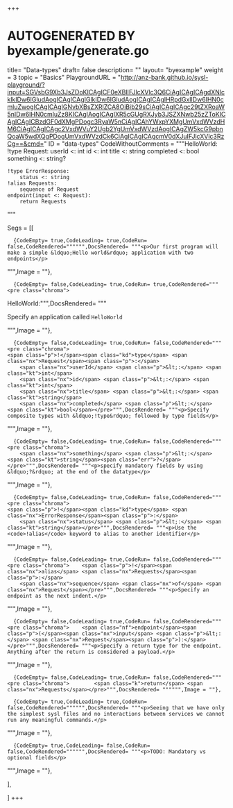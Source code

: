 +++
# AUTOGENERATED BY byexample/generate.go
title= "Data-types"
draft= false
description= ""
layout= "byexample"
weight = 3
topic = "Basics"
PlaygroundURL = "http://anz-bank.github.io/sysl-playground/?input=SGVsbG9Xb3JsZDoKICAgICF0eXBlIFJlcXVlc3Q6CiAgICAgICAgdXNlcklkIDw6IGludAogICAgICAgIGlkIDw6IGludAogICAgICAgIHRpdGxlIDw6IHN0cmluZwogICAgICAgIGNvbXBsZXRlZCA8OiBib29sCiAgICAgICAgc29tZXRoaW5nIDw6IHN0cmluZz8KICAgIAogICAgIXR5cGUgRXJyb3JSZXNwb25zZToKICAgICAgICBzdGF0dXMgPDogc3RyaW5nCiAgICAhYWxpYXMgUmVxdWVzdHM6CiAgICAgICAgc2VxdWVuY2Ugb2YgUmVxdWVzdAogICAgZW5kcG9pbnQoaW5wdXQgPDogUmVxdWVzdCk6CiAgICAgICAgcmV0dXJuIFJlcXVlc3RzCg==&cmd="
ID = "data-types"
CodeWithoutComments = """HelloWorld:
    !type Request:
        userId <: int
        id <: int
        title <: string
        completed <: bool
        something <: string?
    
    !type ErrorResponse:
        status <: string
    !alias Requests:
        sequence of Request
    endpoint(input <: Request):
        return Requests
"""

Segs = [[
  
      {CodeEmpty= true,CodeLeading= true,CodeRun= false,CodeRendered="""""",DocsRendered= """<p>Our first program will make a simple &ldquo;Hello world&rdquo; application with two endpoints</p>
""",Image = ""},

      {CodeEmpty= false,CodeLeading= true,CodeRun= true,CodeRendered="""<pre class="chroma">
<span class="nx">HelloWorld</span><span class="p">:</span></pre>""",DocsRendered= """<p>Specify an application called <code>HelloWorld</code></p>
""",Image = ""},

      {CodeEmpty= false,CodeLeading= true,CodeRun= false,CodeRendered="""<pre class="chroma">
    <span class="p">!</span><span class="kd">type</span> <span class="nx">Request</span><span class="p">:</span>
        <span class="nx">userId</span> <span class="p">&lt;:</span> <span class="kt">int</span>
        <span class="nx">id</span> <span class="p">&lt;:</span> <span class="kt">int</span>
        <span class="nx">title</span> <span class="p">&lt;:</span> <span class="kt">string</span>
        <span class="nx">completed</span> <span class="p">&lt;:</span> <span class="kt">bool</span></pre>""",DocsRendered= """<p>Specify composite types with &ldquo;!type&rdquo; followed by type fields</p>
""",Image = ""},

      {CodeEmpty= false,CodeLeading= true,CodeRun= false,CodeRendered="""<pre class="chroma">
        <span class="nx">something</span> <span class="p">&lt;:</span> <span class="kt">string</span><span class="err">?</span></pre>""",DocsRendered= """<p>specify mandatory fields by using &ldquo;?&rdquo; at the end of the datatype</p>
""",Image = ""},

      {CodeEmpty= false,CodeLeading= true,CodeRun= false,CodeRendered="""<pre class="chroma">    
    <span class="p">!</span><span class="kd">type</span> <span class="nx">ErrorResponse</span><span class="p">:</span>
        <span class="nx">status</span> <span class="p">&lt;:</span> <span class="kt">string</span></pre>""",DocsRendered= """<p>Use the <code>!alias</code> keyword to alias to another identifier</p>
""",Image = ""},

      {CodeEmpty= false,CodeLeading= true,CodeRun= false,CodeRendered="""<pre class="chroma">    <span class="p">!</span><span class="nx">alias</span> <span class="nx">Requests</span><span class="p">:</span>
        <span class="nx">sequence</span> <span class="nx">of</span> <span class="nx">Request</span></pre>""",DocsRendered= """<p>Specify an endpoint as the next indent.</p>
""",Image = ""},

      {CodeEmpty= false,CodeLeading= true,CodeRun= false,CodeRendered="""<pre class="chroma">    <span class="nf">endpoint</span><span class="p">(</span><span class="nx">input</span> <span class="p">&lt;:</span> <span class="nx">Request</span><span class="p">):</span></pre>""",DocsRendered= """<p>Specify a return type for the endpoint. Anything after the return is considered a payload.</p>
""",Image = ""},

      {CodeEmpty= false,CodeLeading= true,CodeRun= false,CodeRendered="""<pre class="chroma">        <span class="k">return</span> <span class="nx">Requests</span></pre>""",DocsRendered= """""",Image = ""},

      {CodeEmpty= true,CodeLeading= true,CodeRun= false,CodeRendered="""""",DocsRendered= """<p>Seeing that we have only the simplest sysl files and no interactions between services we cannot run any meaningful commands.</p>
""",Image = ""},

      {CodeEmpty= true,CodeLeading= false,CodeRun= false,CodeRendered="""""",DocsRendered= """<p>TODO: Mandatory vs optional fields</p>
""",Image = ""},


],

]
+++



